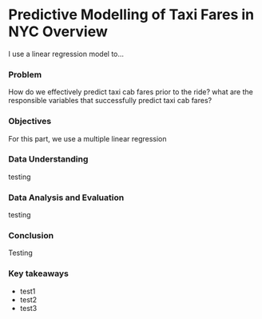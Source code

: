 # Predictive Modelling of Taxi Fares in NYC Overview
I use a linear regression model to...

### Problem
How do we effectively predict taxi cab fares prior to the ride? what are the responsible variables that successfully predict taxi cab fares?

### Objectives
For this part, we use a multiple linear regression

### Data Understanding
testing

### Data Analysis and Evaluation
testing

### Conclusion
Testing

### Key takeaways
- test1
- test2
- test3
